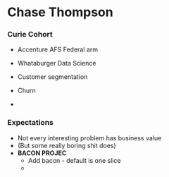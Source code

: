 # Chase Thompson
### Curie Cohort

- Accenture AFS Federal arm
- Whataburger Data Science

- Customer segmentation
- Churn
- 
### Expectations
- Not every interesting problem has business value
- (But some really boring shit does)
- **BACON PROJEC**
    - Add bacon - default is one slice
    - 

